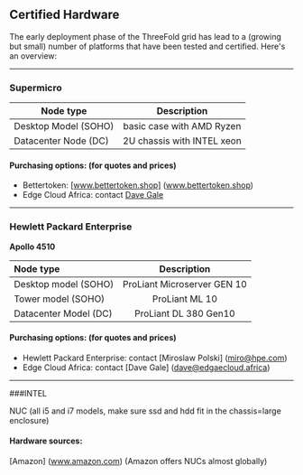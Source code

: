 ## Certified Hardware

The early deployment phase of the ThreeFold grid has lead to a (growing but small) number of platforms that have been tested and certified.  Here's an overview:

----
### Supermicro

| Node type        | Description           |
| ------------- |:-------------:|
| Desktop Model (SOHO)    | basic case with AMD Ryzen |
| Datacenter Node  (DC)  | 2U chassis with INTEL xeon   | 


#### Purchasing options: (for quotes and prices)

- Bettertoken: [www.bettertoken.shop] (www.bettertoken.shop)
- Edge Cloud Africa: contact [Dave Gale](dave@edgaecloud.africa)

-----

### Hewlett Packard Enterprise

**Apollo 4510**

| Node type        | Description           |
|:-------------|:-------------:|
|   Desktop model (SOHO) | ProLiant Microserver GEN 10 |
|   Tower model  (SOHO) | ProLiant ML 10 | 
|    Datacenter Model (DC)  | ProLiant DL 380 Gen10 |



#### Purchasing options: (for quotes and prices)

- Hewlett Packard Enterprise: contact [Miroslaw Polski] (miro@hpe.com)
- Edge Cloud Africa: contact [Dave Gale] (dave@edgaecloud.africa)
 
 ----
###INTEL

NUC (all i5 and i7 models, make sure ssd and hdd fit in the chassis=large enclosure)

#### Hardware sources:
[Amazon] (www.amazon.com) (Amazon offers NUCs almost globally)
